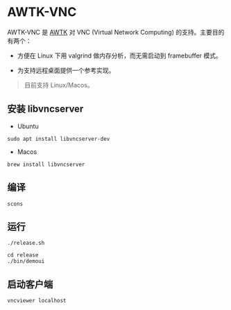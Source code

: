 # AWTK-VNC

AWTK-VNC 是 [AWTK](https://github.com/zlgopen/awtk)  对 VNC (Virtual Network Computing) 的支持。主要目的有两个：

* 方便在 Linux 下用 valgrind 做内存分析，而无需启动到 framebuffer 模式。

* 为支持远程桌面提供一个参考实现。

> 目前支持 Linux/Macos。

## 安装 libvncserver

* Ubuntu

```
sudo apt install libvncserver-dev
```

* Macos

```
brew install libvncserver
```

## 编译

```
scons
```

## 运行

```
./release.sh
```

```
cd release
./bin/demoui
```

## 启动客户端

```
vncviewer localhost
```
